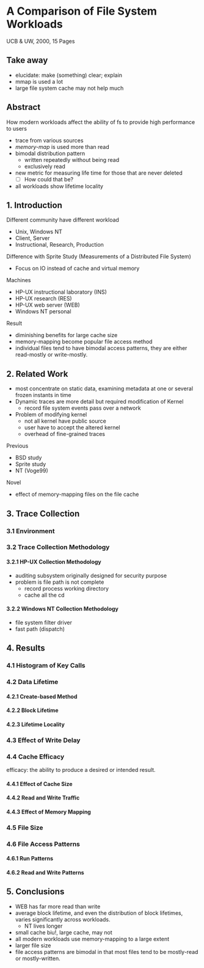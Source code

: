 # A Comparison of File System Workloads

UCB & UW, 2000, 15 Pages

## Take away

- elucidate: make (something) clear; explain
- mmap is used a lot
- large file system cache may not help much

## Abstract

How modern workloads affect the ability of fs to provide high performance to users

- trace from various sources
- *memory-map* is used more than read
- bimodal distribution pattern
  - written repeatedly without being read
  - exclusively read
- new metric for measuring life time for those that are never deleted
  - [ ] How could that be?
- all workloads show lifetime locality

## 1. Introduction

Different community have different workload

- Unix, Windows NT
- Client, Server
- Instructional, Research, Production

Difference with Sprite Study (Measurements of a Distributed File System)

- Focus on IO instead of cache and virtual memory

Machines

- HP-UX instructional laboratory (INS)
- HP-UX research (RES)
- HP-UX web server (WEB)
- Windows NT personal

Result

- diminishing benefits for large cache size
- memory-mapping become popular file access method
- individual files tend to have bimodal access patterns, they are either read-mostly or write-mostly.

## 2. Related Work

- most concentrate on static data, examining metadata at one or several frozen instants in time
- Dynamic traces are more detail but required modification of Kernel
  - record file system events pass over a network
- Problem of modifying kernel
  - not all kernel have public source
  - user have to accept the altered kernel
  - overhead of fine-grained traces

Previous

- BSD study
- Sprite study
- NT (Voge99)

Novel

- effect of memory-mapping files on the file cache

## 3. Trace Collection

### 3.1 Environment

### 3.2 Trace Collection Methodology

#### 3.2.1 HP-UX Collection Methodology

- auditing subsystem originally designed for security purpose
- problem is file path is not complete
  - record process working directory
  - cache all the cd

#### 3.2.2 Windows NT Collection Methodology

- file system filter driver
- fast path (dispatch)

## 4. Results

### 4.1 Histogram of Key Calls

### 4.2 Data Lifetime

#### 4.2.1 Create-based Method

#### 4.2.2 Block Lifetime

#### 4.2.3 Lifetime Locality

### 4.3 Effect of Write Delay

### 4.4 Cache Efficacy

efficacy: the ability to produce a desired or intended result.

#### 4.4.1 Effect of Cache Size

#### 4.4.2 Read and Write Traffic

#### 4.4.3 Effect of Memory Mapping

### 4.5 File Size

### 4.6 File Access Patterns

#### 4.6.1 Run Patterns

#### 4.6.2 Read and Write Patterns

## 5. Conclusions

- WEB has far more read than write
- average block lifetime, and even the distribution of block lifetimes, varies significantly across workloads.
  - NT lives longer
- small cache biu!, large cache, may not
- all modern workloads use memory-mapping to a large extent
- larger file size
- file access patterns are bimodal in that most files tend to be mostly-read or mostly-written.
